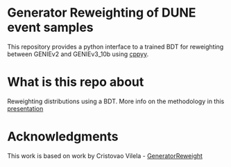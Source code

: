# Generator Reweighting of DUNE event samples
This repository provides a python interface to a trained BDT for reweighting between GENIEv2 and GENIEv3_10b using [cppyy](https://github.com/wlav/cppyy). 

# What is this repo about   
Reweighting distributions using a BDT. More info on the methodology in this [presentation](https://indico.fnal.gov/event/47708/contributions/208129/attachments/139833/175623/cv_generatorrw_20210208.pdf)

# Acknowledgments
This work is based on work by Cristovao Vilela - [GeneratorReweight](https://github.com/cvilelahep/GeneratorReweight/)